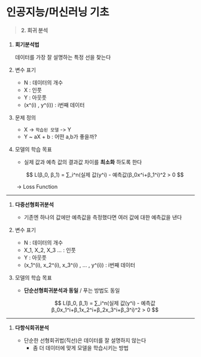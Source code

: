 # 인공지능/머신러닝 기초

> #### 2. 회귀 분석



1. **회기분석법**

   데이터를 가장 잘 설명하는 특정 선을 찾는다

2. 변수 표기
   - N : 데이터의 개수
   - X : 인풋
   - Y : 아웃풋
   - (x^(i) ,  y^(i)) : i번째 데이터
   
3. 문제 정의
   - X -> `학습된 모델` -> Y
   - Y ~ aX + b  :  어떤 a,b가 좋을까?
   
4. 모델의 학습 목표

   - 실제 값과 예측 값의 결과값 차이를 **최소화** 하도록 한다

   $$
   L(β_0, β_1) = ∑_i^n(실제 값(y^i) - 예측값(β_0x^i+β_1^i)^2 > 0
   $$

   ​	-> Loss Function

   

---



1. **다중선형회귀분석**

   - 기존엔 하나의 값에만 예측값을 측정했다면 여러 값에 대한 예측값을 낸다

2. 변수 표기

   - N : 데이터의 개수
   - X_1, X_2, X_3 ...  : 인풋
   - Y : 아웃풋
   - (x_1^(i), x_2^(i), x_3^(i) , ... ,  y^(i)) : i번째 데이터

3. 모델의 학습 목표

   - **단순선형회귀분석과 동일** / 푸는 방법도 동일

   $$
   L(β_0, β_1) = ∑_i^n(실제 값(y^i) - 예측값β_0x_1^i+β_1x_2^i+β_2x_3^i+β_3^i)^2 > 0
   $$

   

---



1. **다항식회귀분석**

   - 단순한 선형회귀법(직선)은 데이터를 잘 설명하지 않는다
     - 좀 더 데이터에 맞게 모델을 학습시키는 방법 

   

